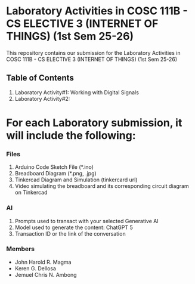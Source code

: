 # Laboratory Activities in COSC 111B - CS ELECTIVE 3 (INTERNET OF THINGS) (1st Sem 25-26)

This repository contains our submission for the Laboratory Activities in COSC 111B - CS ELECTIVE 3 (INTERNET OF THINGS) (1st Sem 25-26)

## Table of Contents
1. Laboratory Activity#1: Working with Digital Signals
2. Laboratory Activity#2: 

## <h1> For each Laboratory submission, it will include the following: </h1>

### Files

1. Arduino Code Sketch File (*.ino)
2. Breadboard Diagram (*.png, .jpg)
3. Tinkercad Diagram and Simulation (tinkercard url)
4. Video simulating the breadboard and its corresponding circuit diagram on Tinkercad

### AI
1. Prompts used to transact with your selected Generative AI
2. Model used to generate the content: ChatGPT 5
3. Transaction ID or the link of the conversation

### Members
- John Harold R. Magma
- Keren G. Dellosa
- Jemuel Chris N. Ambong
